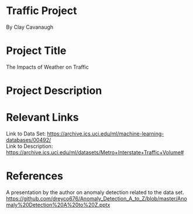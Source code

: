 # Traffic Project
By Clay Cavanaugh
# Project Title
The Impacts of Weather on Traffic
# Project Description
# 


# Relevant Links
Link to Data Set: https://archive.ics.uci.edu/ml/machine-learning-databases/00492/  
Link to Description: https://archive.ics.uci.edu/ml/datasets/Metro+Interstate+Traffic+Volume#

# References
A presentation by the author on anomaly detection related to the data set.  
https://github.com/dreyco676/Anomaly_Detection_A_to_Z/blob/master/Anomaly%20Detection%20A%20to%20Z.pptx
